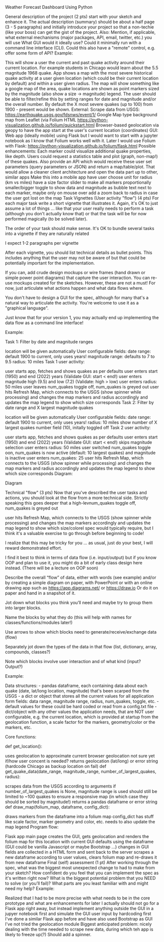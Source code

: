Weather Forecast Dashboard Using Python

General description of the project (2 pts)
start with your sketch and enhance it.
The actual description (summary) should be about a half page (3 - 5 paragraphs) and initially introduce your project so that a non-techie (like your boss) can get the gist of the project.
Also:
Mention, if applicable, what external mechanisms (major packages, API, email, twitter, etc.) you will use
What GUI would it ideally use? Could it minimally run with a command line interface (CLI).
Could this also have a "remote" control, e.g. offer some form of API?
Example:

This will show a user the current and past quake activity around their current location. For example students in Chicago would learn about the 5.5 magnitude 1968 quake.
App shows a map with the most severe historical quake activity at a user given location (which could be their current location by default) and within a user given radius.
The map will show something like a google map of the area, quake locations are shown as point markers sized by the magnitude (also show a size -> magnitude) legend.
The user should be able to filter/refine this by setting ranges for date and magnitude and/or the overall number.
By default the X most severe quakes (up to 100) from 1900 - present would be shown.
External:
Scrape data from USGS: https://earthquake.usgs.gov/fdsnws/event/1/
Google Map type background map from Leaflet (via Folium HTML https://python-visualization.github.io/folium/quickstart.html
Browser-based geolocation via geopy to have the app start at the user's current location (coordinates)
GUI: Web app (ideally mobile) using Flask but I would want to start with a jupyter notebook as I know that Folium works well with it. Later I would use Folium with Flask: https://python-visualization.github.io/folium/flask.html
Possible enhancements:
Each marker could visualize additional quake properties, like depth.
Users could request a statistics table and plot (graph, non-map!) of these quakes.
Also provide an API which would receive these user set parameters (query parameters or JSON) and return a map/table/plot. That would allow a cleaner client architecture and open the data part up to other, similar apps
Make this into a mobile app
have user choose unit for radius (km vs miles)
have a size factor slider to make all markers proportionally smaller/bigger
toggle to show data and magnitude as bubble text next to each marker, maybe only on mouse over
add a zoom back to radius in case the user got lost on the map
Task Vignettes (User activity "flow") (4 pts)
For each major task write a short vignette that illustrates it. Again, it's OK to just assume a lot of things ... like that your user really needs to perform a task (although you don't actually know that) or that the task will be for now performed magically (to be solved later).

The order of your task should make sense. It's OK to bundle several tasks into a vignette if they are naturally related

I expect 1-2 paragraphs per vignette

After each vignette, you should list technical details as bullet points. This includes anything that the user may not be aware of but that could be potentially important for the implementation.

If you can, add crude design mockups or wire frames (hand drawn or simple power point diagrams) that capture the user interaction. You can re-use mockups created for the sketches. However, these are not a must! For now, just articulate what actions happen and what data flows where.

You don't have to design a GUI for the spec, although for many that's a natural way to articulate the activity. You're welcome to use it as a "graphical language".

Just know that for your version 1, you may actually end up implementing the data flow as a command line interface!

Example:

Task 1: Filter by date and magnitude ranges

location will be given automatically
User configurable fields:
date range: default 1900 to current, only uses years!
magnitude range: defaults to 7 to 9.5
radius: 10 miles
Task 1 user activity:

user starts app, fetches and shows quakes as per defaults
user enters start (1950) and end (2022) years (Validate GUI: start < end!)
user enters magnitude high (9.5) and low (7.2) (Validate: high > low)
user enters radius: 50 miles
user leaves num_quakes toggle off, num_quakes is greyed out
user hits Refresh Map, which connects to the USGS (show spinner while processing) and changes the map markers and radius accordingly and updates the map legend to show which size corresponds
Task 2: Filter by date range and X largest magnitude quakes

location will be given automatically
User configurable fields:
date range: default 1900 to current, only uses years!
radius: 10 miles
show number of X largest quakes number field (10), initally toggled off
Task 2 user activity:

user starts app, fetches and shows quakes as per defaults
user enters start (1950) and end (2022) years (Validate GUI: start < end!)
skips magnitude selection
user enters radius: 50 miles
user switched num_quakes toggle oon, num_quakes is now active (default: 10 largest quakes) and magnitude is inactive
user enters num_quakes: 25
user hits Refresh Map, which connects to the USGS (show spinner while processing) and changes the map markers and radius accordingly and updates the map legend to show which size corresponds
Diagram:

Diagram

Technical "flow" (3 pts)
Now that you've described the user tasks and actions, you should look at the flow from a more technical side. Strictly speaking this goes deeper that a high-levnum_quakes toggle off, num_quakes is greyed out

user hits Refresh Map, which connects to the USGS (show spinner while processing) and changes the map markers accordingly and updates the map legend to show which size/colorel spec would typically require, but I think it's a valuable exercise to go through before beginning to code!

I realize that this may be tricky for you ... as usual, just do your best, I will reward demonstrated effort.

I find it best to think in terms of data flow (i.e. input/output) but if you know OOP and plan to use it, you might do a bit of early class design here instead. (There will be a lecture on OOP soon)

Describe the overall “flow” of data, either with words (see example) and/or by creating a simple diagram on paper, with PowerPoint or with an online drawing app such as https://app.diagrams.net/ or https://draw.io Or do it on paper and hand in a snapshot of it.

Jot down what blocks you think you’ll need and maybe try to group them into larger blocks.

Name the blocks by what they do (this will help with names for classes/functions/modules later!)

Use arrows to show which blocks need to generate/receive/exchange data (flow)

Separately jot down the types of the data in that flow (list, dictionary, array, compounds, classes?)

Note which blocks involve user interaction and of what kind (input? Output?)

Example:

Data structures: - pandas dataframe, each containing data about each quake (date, lat/long location, magnitude) that's been scarped from the USGS - a dict or object that stores all the current values for all application form fields: data range, magnitude range, radius, num_quakes, toggle, etc. - default values for these could be hard coded or read from a config.txt file - dict/object with any other values the application needs, that are NOT user configurable, e.g. the current location, which is provided at startup from the geolocation function, a scale factor for the markers, geometry/color or the markers, etc.

Core functions:

def get_location():

uses geolocation to approximate current browser geolocation
not sure yet if/how user concent is needed?
returns geolocation (lat/long) or error string (hardcode Chicago as backup location on fail)
def get_quake_data(date_range, magnitude_range, number_of_largest_quakes, radius):

scrapes data from the USGS according to arguments
if number_of_largest_quakes is None, magnitude range is used
should still be limited to ~100 quakes to ensure a responsive map (in which case they should be sorted by magnitude!)
returns a pandas dataframe or error string
def draw_map(folium_map, dataframe, config_dict):

draws markers from the dataframe into a folium map
config_dict has stuff like scale factor, marker geometry and color, etc.
needs to also update the map legend
Program flow:

Flask app main page creates the GUI, gets geolocation and renders the folium map for this location with current GUI defaults using the dataframe
(GUI could be vanilla Javascript or maybe Bootstrap ...)
changes in GUI fields are collected in a HTML form and sent back to the server
scrapes a new dataframe according to user values, clears folium map and re-draws it from new dataframe
Final (self) assessment (1 pt)
After working through the spec, what was the biggest most unexpected change to had to make from your sketch?
How confident do you feel that you can implement the spec as it's written right now?
What is the biggest potential problem that you NEED to solve (or you’ll fail)?
What parts are you least familiar with and might need my help?
Example:

Realized that I had to be more precise with what needs to be in the core prototype and what are enhancements for later
I actually should not go for a Flask app right away, but instead implement anything outside the GUI in a jupyer notebook first and simulate the GUI user input by hardcoding first
I've done a similar Flask app before and have also used Bootstrap as GUI
I've not tried the geolocation module
Biggest anticipated problem: nicely dealing with the time needed to scrape new data, during which teh app is likely to freeze up(?) Should add a spinner.

